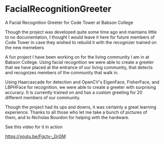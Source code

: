 # FacialRecognitionGreeter
A Facial Recognition Greeter for Code Tower at Babson College

Though the project was developed quite some time ago and maintains little to no documentation, I thought I would leave it here for future members of Code Tower in case they wished to rebuild it with the recognizer trained on the new memebers


A fun project I have been working on for the living community I am in at Babson College. Using facial recognition we were able to create a greeter that we have placed at the entrance of our living community, that detects and recognizes members of the community that walk in. 

Using Haarcascade for detection and OpenCV's EigenFace, FisherFace, and LBPHFace for recognition, we were able to create a greeter with surprising accuracy. It is currently trained on and has a custom greeting for 20 different members of our community.

Though the project had its ups and downs, it was certainly a great learning experience. Thanks to all those who let me take a bunch of pictures of them, and to Nicholas Bourdon for helping with the hardware.

See this video for it in action


https://youtu.be/Fgctv-_GrGM


